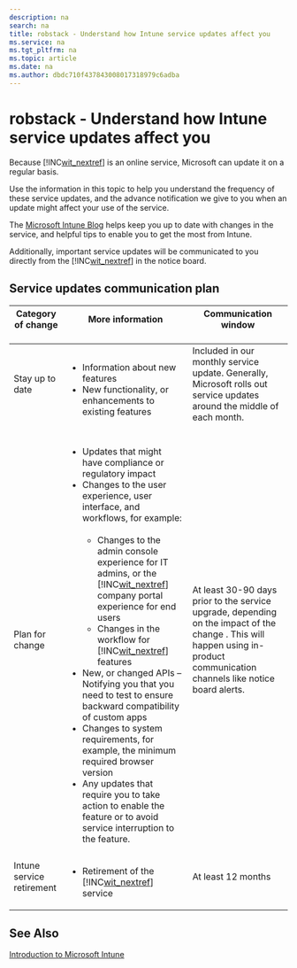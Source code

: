 ```yaml
---
description: na
search: na
title: robstack - Understand how Intune service updates affect you
ms.service: na
ms.tgt_pltfrm: na
ms.topic: article
ms.date: na
ms.author: dbdc710f437843008017318979c6adba
---
```

# robstack - Understand how Intune service updates affect you
Because [!INC[wit_nextref](../Token/wit_nextref_md.md)] is an online service, Microsoft can update it on a regular basis.

Use the information in this topic to help you understand the frequency of these service updates, and the advance notification we give to you when an update might affect your use of the service.

The [Microsoft Intune Blog](http://blogs.technet.com/b/microsoftintune/) helps keep you up to date with changes in the service, and helpful tips to enable you to get the most from Intune.

Additionally, important service updates will be communicated to you directly from the [!INC[wit_nextref](../Token/wit_nextref_md.md)] in the notice board.

## Service updates communication plan

|Category of change <br /> <br />|More information <br /> <br />|Communication window <br /> <br />|
|----------------------|--------------------|------------------------|
|Stay up to date <br /> <br />|<ul><li>Information about new features </li><li>New functionality, or enhancements to existing features </li> </ul>|Included in our monthly service update. Generally, Microsoft rolls out service updates around the middle of each month. <br /> <br />|
|Plan for change <br /> <br />|<ul><li>Updates that might have compliance or regulatory impact </li><li>Changes to the user experience, user interface, and workflows, for example: <br /> <br /><ul><li>Changes to the admin console experience for IT admins, or the [!INC[wit_nextref](../Token/wit_nextref_md.md)] company portal experience for end users </li><li>Changes in the workflow for [!INC[wit_nextref](../Token/wit_nextref_md.md)] features </li> </ul> </li><li>New, or changed APIs – Notifying you that you need to test to ensure backward compatibility of custom apps </li><li>Changes to system requirements, for example, the minimum required browser version </li><li>Any updates that require you to take action to enable the feature or to avoid service interruption to the feature. </li> </ul>|At least 30-90 days prior to the service upgrade, depending on the impact of the change . This will happen using in-product communication channels like notice board alerts. <br /> <br />|
|Intune service retirement <br /> <br />|<ul><li>Retirement of the [!INC[wit_nextref](../Token/wit_nextref_md.md)] service </li> </ul>|At least 12 months <br /> <br />|

## See Also
[Introduction to Microsoft Intune](../Topic/Introduction_to_Microsoft_Intune.md)

